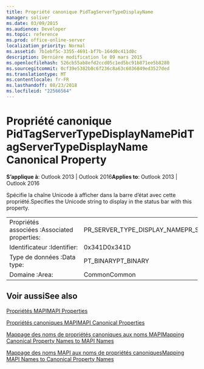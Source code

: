 ```yaml
---
title: Propriété canonique PidTagServerTypeDisplayName
manager: soliver
ms.date: 03/09/2015
ms.audience: Developer
ms.topic: reference
ms.prod: office-online-server
localization_priority: Normal
ms.assetid: 7b1ebf5c-3355-4691-bf7b-164d0c411d0c
description: Dernière modification le 09 mars 2015
ms.openlocfilehash: 526cb55ab8efd2ccd05c1ed5bc91b871ee5b8280
ms.sourcegitcommit: 0cf39e5382b8c6f236c8a63c6036849ed3527ded
ms.translationtype: MT
ms.contentlocale: fr-FR
ms.lasthandoff: 08/23/2018
ms.locfileid: "22566564"
---
```

# <a name="pidtagservertypedisplayname-canonical-property"></a><span data-ttu-id="3f6ce-103">Propriété canonique PidTagServerTypeDisplayName</span><span class="sxs-lookup"><span data-stu-id="3f6ce-103">PidTagServerTypeDisplayName Canonical Property</span></span>

  
  
<span data-ttu-id="3f6ce-104">**S’applique à**: Outlook 2013 | Outlook 2016</span><span class="sxs-lookup"><span data-stu-id="3f6ce-104">**Applies to**: Outlook 2013 | Outlook 2016</span></span> 
  
<span data-ttu-id="3f6ce-105">Spécifie la chaîne Unicode à afficher dans la barre d’état avec cette propriété.</span><span class="sxs-lookup"><span data-stu-id="3f6ce-105">Specifies the Unicode string to display in the status bar with this property.</span></span>
  
|||
|:-----|:-----|
|<span data-ttu-id="3f6ce-106">Propriétés associées :</span><span class="sxs-lookup"><span data-stu-id="3f6ce-106">Associated properties:</span></span>  <br/> |<span data-ttu-id="3f6ce-107">PR_SERVER_TYPE_DISPLAY_NAME</span><span class="sxs-lookup"><span data-stu-id="3f6ce-107">PR_SERVER_TYPE_DISPLAY_NAME</span></span>  <br/> |
|<span data-ttu-id="3f6ce-108">Identificateur :</span><span class="sxs-lookup"><span data-stu-id="3f6ce-108">Identifier:</span></span>  <br/> |<span data-ttu-id="3f6ce-109">0x341D</span><span class="sxs-lookup"><span data-stu-id="3f6ce-109">0x341D</span></span>  <br/> |
|<span data-ttu-id="3f6ce-110">Type de données :</span><span class="sxs-lookup"><span data-stu-id="3f6ce-110">Data type:</span></span>  <br/> |<span data-ttu-id="3f6ce-111">PT_BINARY</span><span class="sxs-lookup"><span data-stu-id="3f6ce-111">PT_BINARY</span></span>  <br/> |
|<span data-ttu-id="3f6ce-112">Domaine :</span><span class="sxs-lookup"><span data-stu-id="3f6ce-112">Area:</span></span>  <br/> |<span data-ttu-id="3f6ce-113">Common</span><span class="sxs-lookup"><span data-stu-id="3f6ce-113">Common</span></span>  <br/> |
   
## <a name="see-also"></a><span data-ttu-id="3f6ce-114">Voir aussi</span><span class="sxs-lookup"><span data-stu-id="3f6ce-114">See also</span></span>



[<span data-ttu-id="3f6ce-115">Propriétés MAPI</span><span class="sxs-lookup"><span data-stu-id="3f6ce-115">MAPI Properties</span></span>](mapi-properties.md)
  
[<span data-ttu-id="3f6ce-116">Propriétés canoniques MAPI</span><span class="sxs-lookup"><span data-stu-id="3f6ce-116">MAPI Canonical Properties</span></span>](mapi-canonical-properties.md)
  
[<span data-ttu-id="3f6ce-117">Mappage des noms de propriétés canoniques aux noms MAPI</span><span class="sxs-lookup"><span data-stu-id="3f6ce-117">Mapping Canonical Property Names to MAPI Names</span></span>](mapping-canonical-property-names-to-mapi-names.md)
  
[<span data-ttu-id="3f6ce-118">Mappage des noms MAPI aux noms de propriétés canoniques</span><span class="sxs-lookup"><span data-stu-id="3f6ce-118">Mapping MAPI Names to Canonical Property Names</span></span>](mapping-mapi-names-to-canonical-property-names.md)

